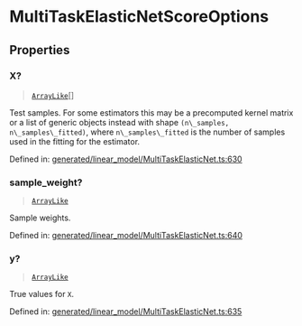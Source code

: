 # MultiTaskElasticNetScoreOptions

## Properties

### X?

> [`ArrayLike`](../types/ArrayLike.md)[]

Test samples. For some estimators this may be a precomputed kernel matrix or a list of generic objects instead with shape `(n\_samples, n\_samples\_fitted)`, where `n\_samples\_fitted` is the number of samples used in the fitting for the estimator.

Defined in:  [generated/linear\_model/MultiTaskElasticNet.ts:630](https://github.com/transitive-bullshit/scikit-learn-ts/blob/b59c1ff/packages/sklearn/src/generated/linear_model/MultiTaskElasticNet.ts#L630)

### sample\_weight?

> [`ArrayLike`](../types/ArrayLike.md)

Sample weights.

Defined in:  [generated/linear\_model/MultiTaskElasticNet.ts:640](https://github.com/transitive-bullshit/scikit-learn-ts/blob/b59c1ff/packages/sklearn/src/generated/linear_model/MultiTaskElasticNet.ts#L640)

### y?

> [`ArrayLike`](../types/ArrayLike.md)

True values for `X`.

Defined in:  [generated/linear\_model/MultiTaskElasticNet.ts:635](https://github.com/transitive-bullshit/scikit-learn-ts/blob/b59c1ff/packages/sklearn/src/generated/linear_model/MultiTaskElasticNet.ts#L635)
